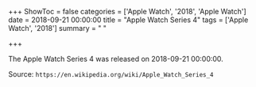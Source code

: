 +++
ShowToc = false
categories = ['Apple Watch', '2018', 'Apple Watch']
date = 2018-09-21 00:00:00
title = "Apple Watch Series 4"
tags = ['Apple Watch', '2018']
summary = " "

+++

The Apple Watch Series 4 was released on 2018-09-21 00:00:00.

Source: `https://en.wikipedia.org/wiki/Apple_Watch_Series_4`
